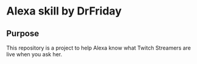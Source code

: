 <h1>Alexa skill by DrFriday </h1>

<h2>Purpose</h2>
This repository is a project to help Alexa know what Twitch Streamers are live when you ask her. 



